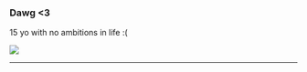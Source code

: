 ### Dawg <3

15 yo with no ambitions in life :(

<p></p>

<img src="https://github-readme-stats.vercel.app/api/top-langs/?username=dawg1337&layout=compact&theme=tokyonight"/>

---


